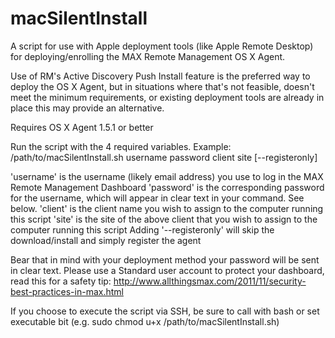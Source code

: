 # macSilentInstall
A script for use with Apple deployment tools (like Apple Remote Desktop) for deploying/enrolling the MAX Remote Management OS X Agent.

Use of RM's Active Discovery Push Install feature is the preferred way to deploy the OS X Agent, but in situations where that's not feasible, doesn't meet the minimum requirements, or existing deployment tools are already in place this may provide an alternative.

Requires OS X Agent 1.5.1 or better

Run the script with the 4 required variables.
Example: /path/to/macSilentInstall.sh username password client site [--registeronly]

'username' is the username (likely email address) you use to log in the MAX Remote Management Dashboard
'password' is the corresponding password for the username, which will appear in clear text in your command. See below.
'client' is the client name you wish to assign to the computer running this script
'site' is the site of the above client that you wish to assign to the computer running this script
Adding '--registeronly' will skip the download/install and simply register the agent

Bear that in mind with your deployment method your password will be sent in clear text.
Please use a Standard user account to protect your dashboard, read this for a safety tip:
http://www.allthingsmax.com/2011/11/security-best-practices-in-max.html

If you choose to execute the script via SSH, be sure to call with bash or set executable bit (e.g. sudo chmod u+x /path/to/macSilentInstall.sh)
